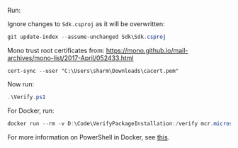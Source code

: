 Run:

Ignore changes to `Sdk.csproj` as it will be overwritten:

```ps1
git update-index --assume-unchanged Sdk\Sdk.csproj
```

Mono trust root certificates from: https://mono.github.io/mail-archives/mono-list/2017-April/052433.html

```
cert-sync --user "C:\Users\sharm\Downloads\cacert.pem"
```

Now run:

```ps1
.\Verify.ps1
```

For Docker, run:

```ps1
docker run --rm -v D:\Code\VerifyPackageInstallation:/verify mcr.microsoft.com/dotnet/sdk:5.0 pwsh /verify/Hello.ps1
```

For more information on PowerShell in Docker, see [this](https://github.com/dotnet/dotnet-docker/issues/1069).